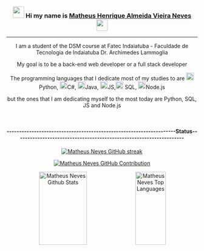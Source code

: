 
<h3 align="center">
  <center>
    <p><img src="https://img.icons8.com/?size=100&id=ulDlH4NRGkPU&format=png&color=000000" height="30px" width="30px">
    Hi my name is <a href="https://github.com/Matheus-Henrique-Neves">Matheus Henrique Almeida Vieira Neves</a>
    <img src="https://img.icons8.com/?size=100&id=h5v4bSvUCvDw&format=png&color=000000" height="30px" width="30px"></p>    
  </center>
</h3>
<hr>
<p align="center">I am a student of the DSM course at Fatec Indaiatuba - Faculdade de Tecnologia de Indaiatuba Dr. Archimedes Lammoglia</p>
<p align="center">My goal is to be a back-end web developer or a full stack developer</p>
<P align="center">The programming languages ​​that I dedicate most of my studies to are <img src="https://img.icons8.com/?size=100&id=121464&format=png&color=000000" height="20px" width="20px">Python, <img src="https://img.icons8.com/?size=100&id=m4XmoQpRVreA&format=png&color=000000" height="20px" width="20px">C#, <img src="https://img.icons8.com/?size=100&id=13679&format=png&color=000000" height="20px" width="20px">Java, <img src="https://img.icons8.com/?size=100&id=108784&format=png&color=000000" height="20px" width="20px">JS,<img src="https://img.icons8.com/?size=100&id=KZHjwwenS7oK&format=png&color=000000" height="20px" width="20px"> SQL, <img src="https://img.icons8.com/?size=100&id=hsPbhkOH4FMe&format=png&color=000000" height="20px" width="20px">Node.js</P>
<P align="center">but the ones that I am dedicating myself to the most today are Python, SQL, JS and Node.js</P>
<br>
<h4 align="center">--------------------------------------------------------------------Status--------------------------------------------------------------------</h4>

<p align="center">
  <a href="https://github.com/Matheus-Henrique-Neves">
    <img src="https://github-readme-streak-stats.herokuapp.com/?user=Matheus-Henrique-Neves&theme=radical&border=7F3FBF&background=0D1117" alt="Matheus Neves GitHub streak"/>
  </a>
</p>

<p align="center">
  <a href="https://github.com/Matheus-Henrique-Neves">
    <img src="https://github-profile-summary-cards.vercel.app/api/cards/profile-details?username=Matheus-Henrique-Neves&theme=radical" alt="Matheus Neves GitHub Contribution"/>
  </a>
</p>
<p align="center"> 
  <a href="https://github.com/Matheus-Henrique-Neves"><img alt="Matheus Neves Github Stats" src="https://denvercoder1-github-readme-stats.vercel.app/api?username=Matheus-Henrique-Neves&show_icons=true&count_private=true&theme=react&border_color=7F3FBF&bg_color=0D1117&title_color=F85D7F&icon_color=F8D866" height="192px" width="50%"/></a>
  <a href="https://github.com/Matheus-Henrique-Neves"><img alt="Matheus Neves Top Languages" src="https://denvercoder1-github-readme-stats.vercel.app/api/top-langs/?username=Matheus-Henrique-Neves&langs_count=8&layout=compact&theme=react&border_color=7F3FBF&bg_color=0D1117&title_color=F85D7F&icon_color=F8D866" height="192px" width="40%"/></a>
  <br/>
</p>

